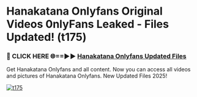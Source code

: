 # Hanakatana Onlyfans Original Videos 0nlyFans Leaked - Files Updated! (t175)

<h3>🔴 CLICK HERE 🌐==►► <a href="https://tinyurl.com/ehrbuxhb" rel="nofollow">Hanakatana Onlyfans Updated Files</a></h3>

Get Hanakatana Onlyfans and all content. Now you can access all videos and pictures of Hanakatana Onlyfans. New Updated Files 2025!

[![t175](https://i.imgur.com/lVYEuWS.gif)](https://tinyurl.com/ehrbuxhb)
